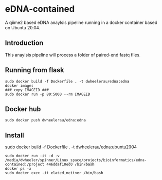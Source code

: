 # eDNA-contained

A qiime2 based eDNA anaylsis pipeline running in a docker container based on Ubuntu 20.04.

## Introduction  
This anaylsis pipeline will process a folder of paired-end fastq files.

## Running from flask
```
sudo docker build -f Dockerfile . -t dwheelerau/edna:edna
docker images
### copy IMAGEID ###
sudo docker run -p 80:5000 --rm IMAGEID
```

## Docker hub
```
sudo docker push dwheelerau/edna:edna
```

## Install
sudo docker build -f Dockerfile . -t dwheelerau/edna:ubuntu2004
```
sudo docker run -it -d -v /media/dwheeler/spinner/Linux_space/projects/bioinformatics/edna-contained:/project 446ddaf10ed0 /bin/bash
docker ps -a
sudo docker exec -it elated_meitner /bin/bash
```
